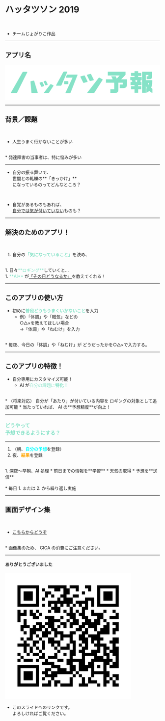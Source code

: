 # ハッタツソン 2019

<br>

* チームじょがりこ作品

---

## アプリ名

![](../images/logo.gif)

---

## 背景／課題

<br>

* 人生うまく行かないことが多い  
<br>
* 発達障害の当事者は、特に悩みが多い

---

* 自分の振る舞いで、  
世間との軋轢の**「きっかけ」**  
になっているのってどんなところ？  
<br>

* 自覚があるものもあれば、  
<u>自分では気が付いていない</u>ものも？

---

## 解決のためのアプリ！

<br>

1. 自分の<font color="#86E2C7">**「気になっていること」**</font>を決め、  
<br>
1. 日々<font color="#86E2C7">**ロギング**</font>していくと…  
<br>
1. <font color="#86E2C7">**AI**</font> が<u>「その日どうなるか」</u>を教えてくれる！

---

## このアプリの使い方

* 初めに<font color="#86E2C7">**普段どうもうまくいかないこと**</font>を入力
	* 例）「体調」や「眠気」などの  
	○△×を教えてほしい場合  
	→「体調」や「ねむけ」を入力  
<br>
* 毎夜、今日の「体調」や「ねむけ」が  
どうだったかを○△×で入力する。

---

## このアプリの特徴！

* 自分専用にカスタマイズ可能！
	* AI が<font color="#86E2C7">自分の課題に**特化！**</font>  
<br>
* （将来対応）  
自分が「あたり」が付いている内容を  
ロギングの対象として追加可能
	* 当たっていれば、  
	AI の**予想精度**が向上！

---

### <font color="#86E2C7">どうやって<br>予想できるようにする？</font>

---

1. （朝、<font color="cyan">**自分の予想**</font>を登録）
1. 夜、<font color="orange">**結果**</font>を登録  
<br>
1. 深夜〜早朝、AI 処理
	* 前日までの情報を**学習**
	* 天気の取得
	* 予想を**送信**  
<br>
<br>
* 毎日 1. または 2. から繰り返し実施

---

## 画面デザイン集

<br>

* [こちらからどうぞ](../20190505_htttthon_design/)  
<br>
* 画像集のため、  
GIGA の消費にご注意ください。

---

#### ありがとうございました

![](../images/qr_htttthon_introduce.png)

* このスライドへのリンクです。  
よろしければご覧ください。
